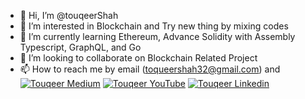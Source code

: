 - 👋 Hi, I’m @touqeerShah
- 👀 I’m interested in Blockchain and Try new thing by mixing codes
- 🌱 I’m currently learning Ethereum, Advance Solidity with Assembly Typescript, GraphQL,  and Go
- 💞️ I’m looking to collaborate on Blockchain Related Project
- 📫 How to reach me by email (toqueershah32@gmail.com) and [![Touqeer Medium](https://img.shields.io/badge/Medium-000000?style=for-the-badge&logo=medium&logoColor=white)](https://medium.com/@touqeershah32)
[![Touqeer YouTube](https://img.shields.io/badge/YouTube-FF0000?style=for-the-badge&logo=youtube&logoColor=white)](https://www.youtube.com/channel/UC3oUDpfMOBefugPp4GADyUQ)
[![Touqeer Linkedin](https://img.shields.io/badge/LinkedIn-0077B5?style=for-the-badge&logo=linkedin&logoColor=white)](https://www.linkedin.com/in/touqeer-shah/)
<!---
touqeerShah/touqeerShah is a ✨ special ✨ repository because its `README.md` (this file) appears on your GitHub profile.
You can click the Preview link to take a look at your changes.
--->
